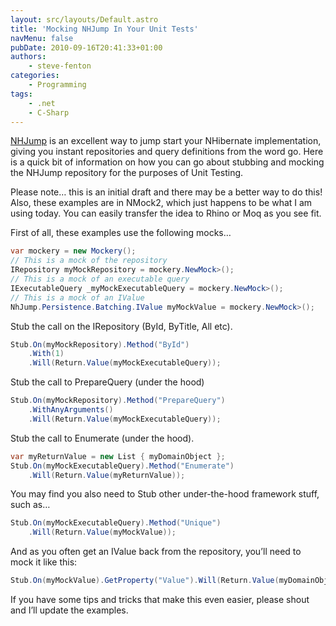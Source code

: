 ```yaml
---
layout: src/layouts/Default.astro
title: 'Mocking NHJump In Your Unit Tests'
navMenu: false
pubDate: 2010-09-16T20:41:33+01:00
authors:
    - steve-fenton
categories:
    - Programming
tags:
    - .net
    - C-Sharp
---
```


[NHJump](https://code.google.com/archive/p/nhjump/) is an excellent way to jump start your NHibernate implementation, giving you instant repositories and query definitions from the word go. Here is a quick bit of information on how you can go about stubbing and mocking the NHJump repository for the purposes of Unit Testing.

Please note… this is an initial draft and there may be a better way to do this! Also, these examples are in NMock2, which just happens to be what I am using today. You can easily transfer the idea to Rhino or Moq as you see fit.

First of all, these examples use the following mocks…

```csharp
var mockery = new Mockery();
// This is a mock of the repository
IRepository myMockRepository = mockery.NewMock>();
// This is a mock of an executable query
IExecutableQuery _myMockExecutableQuery = mockery.NewMock>();
// This is a mock of an IValue
NhJump.Persistence.Batching.IValue myMockValue = mockery.NewMock>();
```

Stub the call on the IRepository (ById, ByTitle, All etc).

```csharp
Stub.On(myMockRepository).Method("ById")
    .With(1)
    .Will(Return.Value(myMockExecutableQuery));
```

Stub the call to PrepareQuery (under the hood)

```csharp
Stub.On(myMockRepository).Method("PrepareQuery")
    .WithAnyArguments()
    .Will(Return.Value(myMockExecutableQuery));
```

Stub the call to Enumerate (under the hood).

```csharp
var myReturnValue = new List { myDomainObject };
Stub.On(myMockExecutableQuery).Method("Enumerate")
    .Will(Return.Value(myReturnValue));
```

You may find you also need to Stub other under-the-hood framework stuff, such as…

```csharp
Stub.On(myMockExecutableQuery).Method("Unique")
    .Will(Return.Value(myMockValue));
```

And as you often get an IValue back from the repository, you’ll need to mock it like this:

```csharp
Stub.On(myMockValue).GetProperty("Value").Will(Return.Value(myDomainObject));
```

If you have some tips and tricks that make this even easier, please shout and I’ll update the examples.